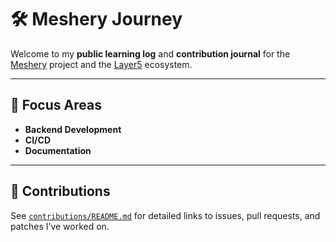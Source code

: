 # 🛠 Meshery Journey

Welcome to my **public learning log** and **contribution journal** for the [Meshery](https://github.com/meshery/meshery) project and the [Layer5](https://layer5.io) ecosystem.  

---

## 🎯 Focus Areas
- **Backend Development**
- **CI/CD**
- **Documentation**

---

## 🧠 Contributions
See [`contributions/README.md`](Contributions/README.md) for detailed links to issues, pull requests, and patches I’ve worked on.
